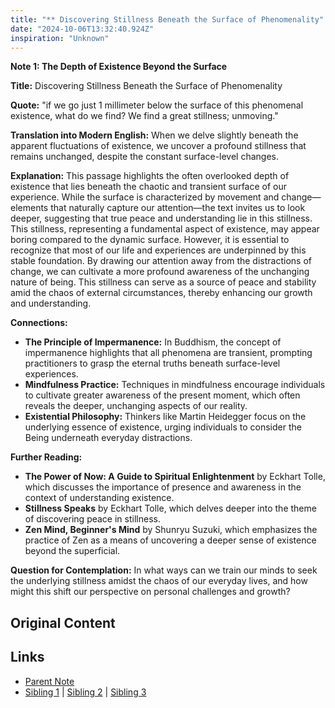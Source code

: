 ```yaml
---
title: "** Discovering Stillness Beneath the Surface of Phenomenality"
date: "2024-10-06T13:32:40.924Z"
inspiration: "Unknown"
---
```



**Note 1: The Depth of Existence Beyond the Surface**

**Title:** Discovering Stillness Beneath the Surface of Phenomenality

**Quote:** "if we go just 1 millimeter below the surface of this phenomenal existence, what do we find? We find a great stillness; unmoving."

**Translation into Modern English:** When we delve slightly beneath the apparent fluctuations of existence, we uncover a profound stillness that remains unchanged, despite the constant surface-level changes.

**Explanation:** This passage highlights the often overlooked depth of existence that lies beneath the chaotic and transient surface of our experience. While the surface is characterized by movement and change—elements that naturally capture our attention—the text invites us to look deeper, suggesting that true peace and understanding lie in this stillness. This stillness, representing a fundamental aspect of existence, may appear boring compared to the dynamic surface. However, it is essential to recognize that most of our life and experiences are underpinned by this stable foundation. By drawing our attention away from the distractions of change, we can cultivate a more profound awareness of the unchanging nature of being. This stillness can serve as a source of peace and stability amid the chaos of external circumstances, thereby enhancing our growth and understanding.

**Connections:**
- **The Principle of Impermanence:** In Buddhism, the concept of impermanence highlights that all phenomena are transient, prompting practitioners to grasp the eternal truths beneath surface-level experiences.
- **Mindfulness Practice:** Techniques in mindfulness encourage individuals to cultivate greater awareness of the present moment, which often reveals the deeper, unchanging aspects of our reality.
- **Existential Philosophy:** Thinkers like Martin Heidegger focus on the underlying essence of existence, urging individuals to consider the Being underneath everyday distractions.

**Further Reading:**
- **The Power of Now: A Guide to Spiritual Enlightenment** by Eckhart Tolle, which discusses the importance of presence and awareness in the context of understanding existence.
- **Stillness Speaks** by Eckhart Tolle, which delves deeper into the theme of discovering peace in stillness.
- **Zen Mind, Beginner's Mind** by Shunryu Suzuki, which emphasizes the practice of Zen as a means of uncovering a deeper sense of existence beyond the superficial.

**Question for Contemplation:** In what ways can we train our minds to seek the underlying stillness amidst the chaos of our everyday lives, and how might this shift our perspective on personal challenges and growth?


## Original Content



## Links

- [Parent Note](/parent-note.md)
- [Sibling 1](/zettel1.md) | [Sibling 2](/zettel2.md) | [Sibling 3](/zettel3.md)
